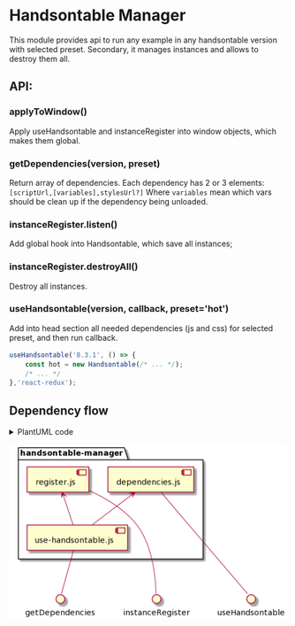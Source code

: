 # Handsontable Manager

This module provides api to run any example in any handsontable version with selected preset. 
Secondary, it manages instances and allows to destroy them all.

## API:

### applyToWindow()

Apply useHandsontable and instanceRegister into window objects, which makes them global.

### getDependencies(version, preset)

Return array of dependencies. Each dependency has 2 or 3 elements: `[scriptUrl,[variables],stylesUrl?]`
Where `variables` mean which vars should be clean up if the dependency being unloaded.

### instanceRegister.listen()

Add global hook into Handsontable, which save all instances;

### instanceRegister.destroyAll()

Destroy all instances.

### useHandsontable(version, callback, preset='hot')

Add into head section all needed dependencies (js and css) for selected preset, and then run callback.

```js
useHandsontable('8.3.1', () => {
    const hot = new Handsontable(/* ... */);
    /* ... */
},'react-redux');
```

## Dependency flow

<details>
<summary>PlantUML code</summary>

[Edit](https://www.planttext.com/?text=VP6z3i8m38HtFqMKFJm2wi30p5encDIKG6kg_4o8TySY299Io7Z-uhkJcn3HnpGE01FQ2_Qaz0cv2rUEU1Z8ZCWYUgrkeEIr7Kt47R5r55RdiC-gfzw5IFwZf42cNFIStC6nK4UqOYF4jW1qENCikTZIxhMt6lOKDqKA3G2BTigaoQmN8l-bgohGpimozgDUEwiaSAQ_4ymBlj7Qlf5lSfm7)

```plantuml
@startuml

package "handsontable-manager" {
    [dependencies.js]
    [register.js]
    [use-handsontable.js]
}
interface "useHandsontable"
interface "instanceRegister"
interface "getDependencies"


[use-handsontable.js] -up-> [dependencies.js]
[use-handsontable.js] -up-> [register.js]

[getDependencies] -up- [use-handsontable.js]
[useHandsontable] --up- [dependencies.js]
[instanceRegister] --up- [register.js]

@enduml
```
</details>

![Dependency flow](./dependency-flow.png)
